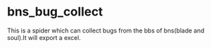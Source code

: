 bns_bug_collect
===============

This is a spider which can collect bugs from the bbs of bns(blade and soul).It will export a excel.
